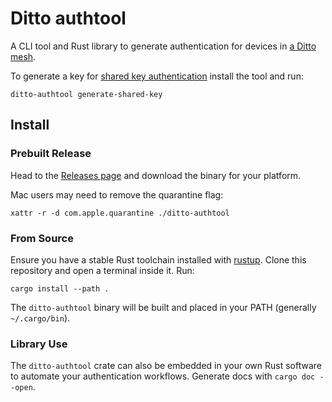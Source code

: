 # Ditto authtool

A CLI tool and Rust library to generate authentication for devices in [a Ditto mesh](https://ditto.live).

To generate a key for [shared key authentication](https://docs.ditto.live/security/shared-key) install the tool and run:

```
ditto-authtool generate-shared-key
```

## Install

### Prebuilt Release

Head to the [Releases page](https://github.com/getditto/authtool/releases) and download the binary for your platform.

Mac users may need to remove the quarantine flag:

```
xattr -r -d com.apple.quarantine ./ditto-authtool
```

### From Source

Ensure you have a stable Rust toolchain installed with [rustup](https://rustup.rs/). Clone this repository and open a
terminal inside it. Run:

```
cargo install --path . 
```

The `ditto-authtool` binary will be built and placed in your PATH (generally `~/.cargo/bin`).

### Library Use

The `ditto-authtool` crate can also be embedded in your own Rust software to automate your authentication workflows.
Generate docs with `cargo doc --open`.
